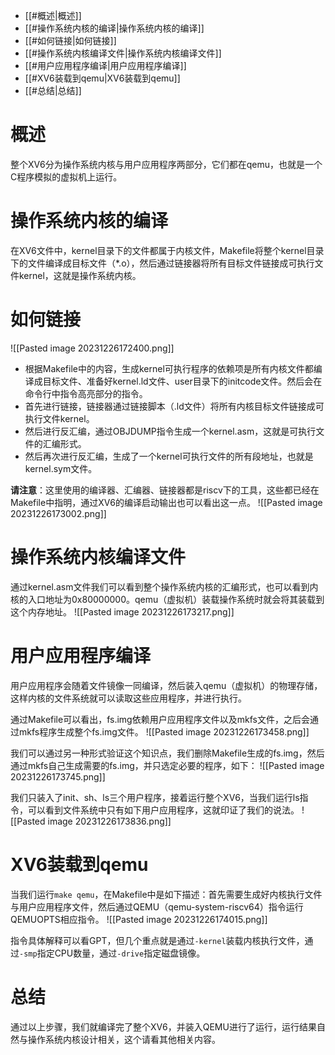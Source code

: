 - [[#概述|概述]]
- [[#操作系统内核的编译|操作系统内核的编译]]
- [[#如何链接|如何链接]]
- [[#操作系统内核编译文件|操作系统内核编译文件]]
- [[#用户应用程序编译|用户应用程序编译]]
- [[#XV6装载到qemu|XV6装载到qemu]]
- [[#总结|总结]]
# 概述
整个XV6分为操作系统内核与用户应用程序两部分，它们都在qemu，也就是一个C程序模拟的虚拟机上运行。

# 操作系统内核的编译
在XV6文件中，kernel目录下的文件都属于内核文件，Makefile将整个kernel目录下的文件编译成目标文件（\*.o），然后通过链接器将所有目标文件链接成可执行文件kernel，这就是操作系统内核。

# 如何链接
![[Pasted image 20231226172400.png]]
- 根据Makefile中的内容，生成kernel可执行程序的依赖项是所有内核文件都编译成目标文件、准备好kernel.ld文件、user目录下的initcode文件。然后会在命令行中指令高亮部分的指令。
- 首先进行链接，链接器通过链接脚本（.ld文件）将所有内核目标文件链接成可执行文件kernel。
- 然后进行反汇编，通过OBJDUMP指令生成一个kernel.asm，这就是可执行文件的汇编形式。
- 然后再次进行反汇编，生成了一个kernel可执行文件的所有段地址，也就是kernel.sym文件。

**请注意**：这里使用的编译器、汇编器、链接器都是riscv下的工具，这些都已经在Makefile中指明，通过XV6的编译启动输出也可以看出这一点。
![[Pasted image 20231226173002.png]]

# 操作系统内核编译文件
通过kernel.asm文件我们可以看到整个操作系统内核的汇编形式，也可以看到内核的入口地址为0x80000000。qemu（虚拟机）装载操作系统时就会将其装载到这个内存地址。
![[Pasted image 20231226173217.png]]

# 用户应用程序编译
用户应用程序会随着文件镜像一同编译，然后装入qemu（虚拟机）的物理存储，这样内核的文件系统就可以读取这些应用程序，并进行执行。

通过Makefile可以看出，fs.img依赖用户应用程序文件以及mkfs文件，之后会通过mkfs程序生成整个fs.img文件。
![[Pasted image 20231226173458.png]]

我们可以通过另一种形式验证这个知识点，我们删除Makefile生成的fs.img，然后通过mkfs自己生成需要的fs.img，并只选定必要的程序，如下：
![[Pasted image 20231226173745.png]]

我们只装入了init、sh、ls三个用户程序，接着运行整个XV6，当我们运行ls指令，可以看到文件系统中只有如下用户应用程序，这就印证了我们的说法。
![[Pasted image 20231226173836.png]]

# XV6装载到qemu
当我们运行`make qemu`，在Makefile中是如下描述：首先需要生成好内核执行文件与用户应用程序文件，然后通过QEMU（qemu-system-riscv64）指令运行QEMUOPTS相应指令。
![[Pasted image 20231226174015.png]]

指令具体解释可以看GPT，但几个重点就是通过`-kernel`装载内核执行文件，通过`-smp`指定CPU数量，通过`-drive`指定磁盘镜像。

# 总结
通过以上步骤，我们就编译完了整个XV6，并装入QEMU进行了运行，运行结果自然与操作系统内核设计相关，这个请看其他相关内容。